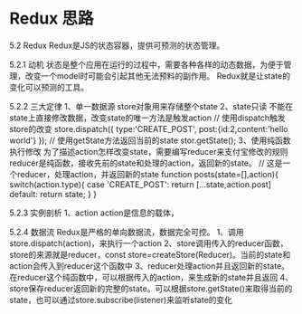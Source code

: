 # Redux 思路

5.2 Redux
    Redux是JS的状态容器，提供可预测的状态管理。

5.2.1 动机
    状态是整个应用在运行的过程中，需要各种各样的动态数据，为便于管理，改变一个model时可能会引起其他无法预料的副作用。
    Redux就是让state的变化可以预测的工具。

5.2.2 三大定律
    1、单一数据源
        store对象用来存储整个state
    2、state只读
        不能在state上直接修改数据，改变state的唯一方法是触发action
        // 使用dispatch触发store的改变
        store.dispatch({
            type:'CREATE_POST',
            post:{id:2,content:'hello world'}
        });
        // 使用getState方法返回当前的state
        stor.getState();
    3、使用纯函数执行修改
        为了描述action怎样改变state，需要编写reducer来支付宝修改的规则
        reducer是纯函数，接收先前的state和处理的action，返回新的state。
        // 这是一个reducer，处理action，并返回新的state
        function posts(state=[],action){
            switch(action.type){
                case 'CREATE_POST':
                    return [...state,action.post]
                default:
                    return state;
            }
        }

5.2.3 实例剖析
    1、action
        action是信息的载体，

5.2.4 数据流
    Redux是严格的单向数据流，数据完全可控。
    1、调用store.dispatch(action)，来执行一个action
    2、store调用传入的reducer函数，store的来源就是reducer，const store=createStore(Reducer)。当前的state和action会传入到reducer这个函数中
    3、reducer处理action并且返回新的state。在reducer这个纯函数中，可以根据传入的action，来生成新的state并且返回
    4、store保存reducer返回新的完整的state。可以根据store.getState()来取得当前的state，也可以通过store.subscribe(listener)来监听state的变化
















